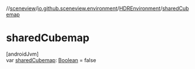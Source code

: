 //[sceneview](../../../index.md)/[io.github.sceneview.environment](../index.md)/[HDREnvironment](index.md)/[sharedCubemap](shared-cubemap.md)

# sharedCubemap

[androidJvm]\
var [sharedCubemap](shared-cubemap.md): [Boolean](https://kotlinlang.org/api/latest/jvm/stdlib/kotlin/-boolean/index.html) = false

